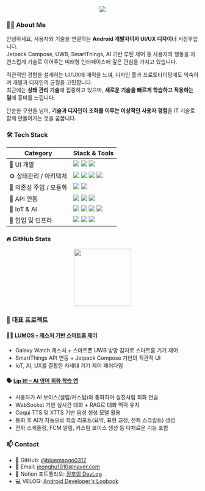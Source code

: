 <!-- 상단 인트로 -->
<p align="center">
  <img src="https://readme-typing-svg.herokuapp.com?font=Fira+Code&duration=3000&pause=1000&color=7F52FF&center=true&vCenter=true&width=600&lines=Hi!+I'm+JeongHu+%F0%9F%91%8B;Android+Developer+%7C+UI%2FUX+Designer;Always+open+to+new+tech!" />
</p>

### 🧑‍💻 About Me
안녕하세요, 사용자와 기술을 연결하는 **Android 개발자이자 UI/UX 디자이너** 서정후입니다. </BR>
Jetpack Compose, UWB, SmartThings, AI 기반 루틴 제어 등
사용자의 행동을 자연스럽게 기술로 이어주는 미래형 인터페이스에 깊은 관심을 가지고 있습니다.</BR>

직관적인 경험을 설계하는 UI/UX에 매력을 느껴,
디자인 툴과 프로토타이핑에도 익숙하며 개발과 디자인의 균형을 고민합니다.</BR>
최근에는 **상태 관리 기술**에 집중하고 있으며,
**새로운 기술을 빠르게 학습하고 적용하는 일**에 흥미를 느낍니다.</BR>

단순한 구현을 넘어, **기술과 디자인이 조화를 이루는 이상적인 사용자 경험**을
IT 기술로 함께 만들어가는 것을 꿈꿉니다.

### 🛠️ Tech Stack
| Category            | Stack & Tools                                                                                                                                                                                                                                                                                                                                                                                             |
| ------------------- | --------------------------------------------------------------------------------------------------------------------------------------------------------------------------------------------------------------------------------------------------------------------------------------------------------------------------------------------------------------------------------------------------------- |
| 🎨 UI 개발        | <img src="https://img.shields.io/badge/Jetpack%20Compose-4285F4?style=flat&logo=android&logoColor=white"/> <img src="https://img.shields.io/badge/Custom%20Composable-4CAF50?style=flat&logo=android&logoColor=white"/> <img src="https://img.shields.io/badge/Navigation--Compose-1E88E5?style=flat&logo=android&logoColor=white"/>                                                                      |
| ⚙️ 상태관리 / 아키텍처  | <img src="https://img.shields.io/badge/MVI-0D1117?style=flat&logo=react&logoColor=white"/> <img src="https://img.shields.io/badge/ViewModel-673AB7?style=flat&logo=android&logoColor=white"/> <img src="https://img.shields.io/badge/StateFlow-1976D2?style=flat&logo=kotlin&logoColor=white"/> <img src="https://img.shields.io/badge/SavedStateHandle-455A64?style=flat&logo=android&logoColor=white"/> |
| 🧩 의존성 주입 / 모듈화 | <img src="https://img.shields.io/badge/Hilt-34A853?style=flat&logo=dagger&logoColor=white"/> <img src="https://img.shields.io/badge/Multi--Module-0A0A0A?style=flat&logo=gradle&logoColor=white"/>                                                                                                                                                                                                        |
| 🔌 API 연동       | <img src="https://img.shields.io/badge/Retrofit-007396?style=flat&logo=retrofit&logoColor=white"/> <img src="https://img.shields.io/badge/OAuth2-6A1B9A?style=flat&logo=openid&logoColor=white"/> <img src="https://img.shields.io/badge/SmartThings-1428A0?style=flat&logo=samsung&logoColor=white"/>                                                                                                    |
| 🤖 IoT & AI     | <img src="https://img.shields.io/badge/UWB-000000?style=flat&logo=bluetooth&logoColor=white"/> <img src="https://img.shields.io/badge/PyTorch-EE4C2C?style=flat&logo=pytorch&logoColor=white"/> <img src="https://img.shields.io/badge/FastAPI-009688?style=flat&logo=fastapi&logoColor=white"/> <img src="https://img.shields.io/badge/WebSocket-00B8D4?style=flat&logo=websockets&logoColor=white"/>    |
| 👥 협업 및 인프라     | <img src="https://img.shields.io/badge/GitLab-FC6D26?style=flat&logo=gitlab&logoColor=white"/> <img src="https://img.shields.io/badge/Notion-000000?style=flat&logo=notion&logoColor=white"/> <img src="https://img.shields.io/badge/Jira-0052CC?style=flat&logo=jira&logoColor=white"/>                                                                                                                  |
### 🔥 GitHub Stats

<p align="center">
  <img src="https://github-readme-stats.vercel.app/api/top-langs/?username=bluemango0312&layout=compact&theme=radical" height="150"/>
</p>

### 📁 대표 프로젝트
#### 🧙‍♂️ [LUMOS – 제스처 기반 스마트홈 제어](https://github.com/bluemango0312/lumos)
- Galaxy Watch 제스처 + 스마트폰 UWB 방향 감지로 스마트홈 기기 제어
- SmartThings API 연동 + Jetpack Compose 기반의 직관적 UI
- IoT, AI, UX를 결합한 차세대 기기 제어 패러다임

#### 🗣️ [Lip It! – AI 영어 회화 학습 앱](https://github.com/bluemango0312/Lip-It-)
- 사용자가 AI 보이스(셀럽/커스텀)와 통화하며 실전처럼 회화 연습
- WebSocket 기반 실시간 대화 + RAG로 대화 맥락 유지
- Coqui TTS 및 XTTS 기반 음성 생성 모델 활용
- 통화 후 AI가 자동으로 학습 리포트(요약, 표현 교정, 전체 스크립트) 생성
- 전화 스케줄링, FCM 알림, 커스텀 보이스 생성 등 다채로운 기능 포함    

### 📫 Contact
- 🐙 GitHub: [@bluemango0312](https://github.com/bluemango0312)
- 📮 Email: jeonghu1010@naver.com
- 💼 Notion 포트폴리오: [정후의 DevLog](https://unruly-dormouse-cf7.notion.site/Jeonghu-Seo-3786edd42f3946cda0571d6c8a4eec14?pvs=4)
- 💻 VELOG: [Android Developer's Logbook](https://velog.io/@bluemango0312/posts)
